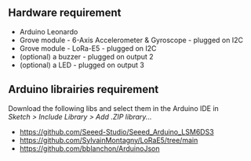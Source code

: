 ## Hardware requirement

- Arduino Leonardo
- Grove module - 6-Axis Accelerometer & Gyroscope - plugged on I2C
- Grove module - LoRa-E5 - plugged on I2C
- (optional) a buzzer - plugged on output 2
- (optional) a LED - plugged on output 3

## Arduino librairies requirement

Download the following libs
and select them in the Arduino IDE
in  
*Sketch >  Include Library > Add .ZIP library...*

- https://github.com/Seeed-Studio/Seeed_Arduino_LSM6DS3
- https://github.com/SylvainMontagny/LoRaE5/tree/main
- https://github.com/bblanchon/ArduinoJson
